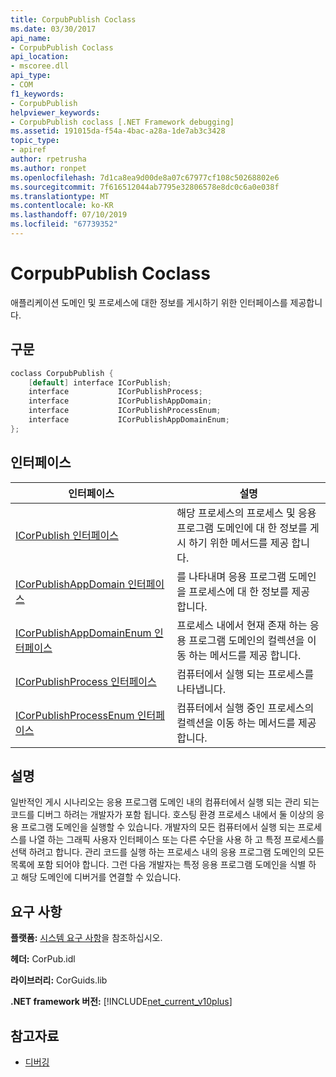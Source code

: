 ```yaml
---
title: CorpubPublish Coclass
ms.date: 03/30/2017
api_name:
- CorpubPublish Coclass
api_location:
- mscoree.dll
api_type:
- COM
f1_keywords:
- CorpubPublish
helpviewer_keywords:
- CorpubPublish coclass [.NET Framework debugging]
ms.assetid: 191015da-f54a-4bac-a28a-1de7ab3c3428
topic_type:
- apiref
author: rpetrusha
ms.author: ronpet
ms.openlocfilehash: 7d1ca8ea9d00de8a07c67977cf108c50268802e6
ms.sourcegitcommit: 7f616512044ab7795e32806578e8dc0c6a0e038f
ms.translationtype: MT
ms.contentlocale: ko-KR
ms.lasthandoff: 07/10/2019
ms.locfileid: "67739352"
---
```

# <a name="corpubpublish-coclass"></a>CorpubPublish Coclass
애플리케이션 도메인 및 프로세스에 대한 정보를 게시하기 위한 인터페이스를 제공합니다.  
  
## <a name="syntax"></a>구문  
  
```cpp  
coclass CorpubPublish {  
    [default] interface ICorPublish;  
    interface           ICorPublishProcess;  
    interface           ICorPublishAppDomain;  
    interface           ICorPublishProcessEnum;  
    interface           ICorPublishAppDomainEnum;  
};  
```  
  
## <a name="interfaces"></a>인터페이스  
  
|인터페이스|설명|  
|---------------|-----------------|  
|[ICorPublish 인터페이스](../../../../docs/framework/unmanaged-api/debugging/icorpublish-interface.md)|해당 프로세스의 프로세스 및 응용 프로그램 도메인에 대 한 정보를 게시 하기 위한 메서드를 제공 합니다.|  
|[ICorPublishAppDomain 인터페이스](../../../../docs/framework/unmanaged-api/debugging/icorpublishappdomain-interface.md)|를 나타내며 응용 프로그램 도메인을 프로세스에 대 한 정보를 제공 합니다.|  
|[ICorPublishAppDomainEnum 인터페이스](../../../../docs/framework/unmanaged-api/debugging/icorpublishappdomainenum-interface.md)|프로세스 내에서 현재 존재 하는 응용 프로그램 도메인의 컬렉션을 이동 하는 메서드를 제공 합니다.|  
|[ICorPublishProcess 인터페이스](../../../../docs/framework/unmanaged-api/debugging/icorpublishprocess-interface.md)|컴퓨터에서 실행 되는 프로세스를 나타냅니다.|  
|[ICorPublishProcessEnum 인터페이스](../../../../docs/framework/unmanaged-api/debugging/icorpublishprocessenum-interface.md)|컴퓨터에서 실행 중인 프로세스의 컬렉션을 이동 하는 메서드를 제공 합니다.|  
  
## <a name="remarks"></a>설명  
 일반적인 게시 시나리오는 응용 프로그램 도메인 내의 컴퓨터에서 실행 되는 관리 되는 코드를 디버그 하려는 개발자가 포함 됩니다. 호스팅 환경 프로세스 내에서 둘 이상의 응용 프로그램 도메인을 실행할 수 있습니다. 개발자의 모든 컴퓨터에서 실행 되는 프로세스를 나열 하는 그래픽 사용자 인터페이스 또는 다른 수단을 사용 하 고 특정 프로세스를 선택 하려고 합니다. 관리 코드를 실행 하는 프로세스 내의 응용 프로그램 도메인의 모든 목록에 포함 되어야 합니다. 그런 다음 개발자는 특정 응용 프로그램 도메인을 식별 하 고 해당 도메인에 디버거를 연결할 수 있습니다.  
  
## <a name="requirements"></a>요구 사항  
 **플랫폼:** [시스템 요구 사항](../../../../docs/framework/get-started/system-requirements.md)을 참조하십시오.  
  
 **헤더:** CorPub.idl  
  
 **라이브러리:** CorGuids.lib  
  
 **.NET framework 버전:**  [!INCLUDE[net_current_v10plus](../../../../includes/net-current-v10plus-md.md)]  
  
## <a name="see-also"></a>참고자료

- [디버깅](../../../../docs/framework/unmanaged-api/debugging/index.md)
